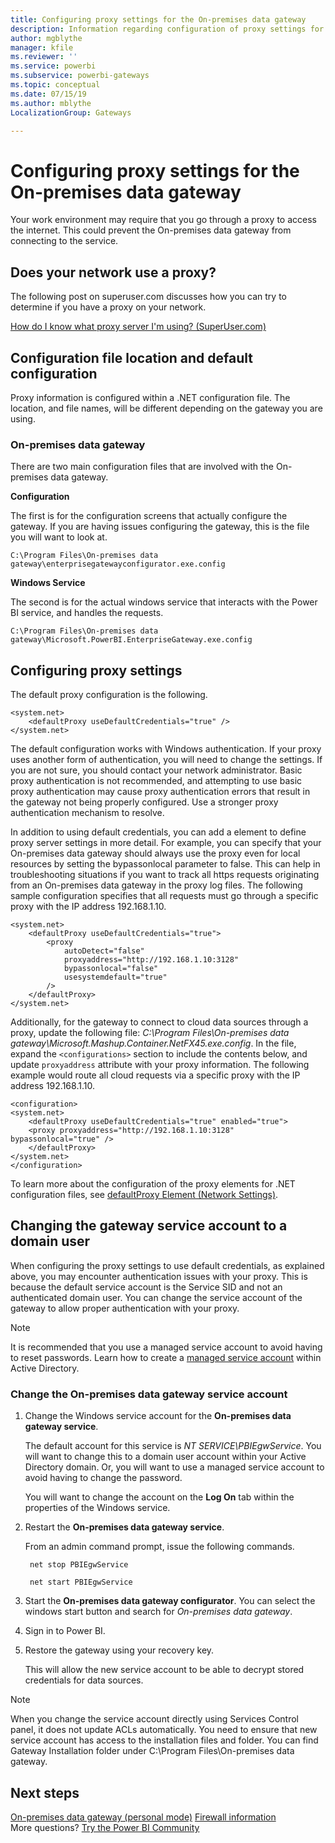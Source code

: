 ```yaml
---
title: Configuring proxy settings for the On-premises data gateway
description: Information regarding configuration of proxy settings for the On-premises data gateway.
author: mgblythe
manager: kfile
ms.reviewer: ''
ms.service: powerbi
ms.subservice: powerbi-gateways
ms.topic: conceptual
ms.date: 07/15/19
ms.author: mblythe
LocalizationGroup: Gateways

---
```

# Configuring proxy settings for the On-premises data gateway
Your work environment may require that you go through a proxy to access the internet. This could prevent the On-premises data gateway from connecting to the service.

## Does your network use a proxy?
The following post on superuser.com discusses how you can try to determine if you have a proxy on your network.

[How do I know what proxy server I'm using? (SuperUser.com)](https://superuser.com/questions/346372/how-do-i-know-what-proxy-server-im-using)

## Configuration file location and default configuration
Proxy information is configured within a .NET configuration file. The location, and file names, will be different depending on the gateway you are using.

### On-premises data gateway
There are two main configuration files that are involved with the On-premises data gateway.

**Configuration**

The first is for the configuration screens that actually configure the gateway. If you are having issues configuring the gateway, this is the file you will want to look at.

    C:\Program Files\On-premises data gateway\enterprisegatewayconfigurator.exe.config

**Windows Service**

The second is for the actual windows service that interacts with the Power BI service, and handles the requests.

    C:\Program Files\On-premises data gateway\Microsoft.PowerBI.EnterpriseGateway.exe.config

## Configuring proxy settings
The default proxy configuration is the following.

```
<system.net>
    <defaultProxy useDefaultCredentials="true" />
</system.net>
```


The default configuration works with Windows authentication. If your proxy uses another form of authentication, you will need to change the settings. If you are not sure, you should contact your network administrator. Basic proxy authentication is not recommended, and attempting to use basic proxy authentication may cause proxy authentication errors that result in the gateway not being properly configured. Use a stronger proxy authentication mechanism to resolve.

In addition to using default credentials, you can add a <proxy> element to define proxy server settings in more detail. For example, you can specify that your On-premises data gateway should always use the proxy even for local resources by setting the bypassonlocal parameter to false. This can help in troubleshooting situations if you want to track all https requests originating from an On-premises data gateway in the proxy log files. The following sample configuration specifies that all requests must go through a specific proxy with the IP address 192.168.1.10.

```
<system.net>
    <defaultProxy useDefaultCredentials="true">
        <proxy  
            autoDetect="false"  
            proxyaddress="http://192.168.1.10:3128"  
            bypassonlocal="false"  
            usesystemdefault="true"
        />  
    </defaultProxy>
</system.net>
```

Additionally, for the gateway to connect to cloud data sources through a proxy, update the following file:
*C:\Program Files\On-premises data gateway\Microsoft.Mashup.Container.NetFX45.exe.config*. In the file, expand the `<configurations>` section to include the contents below, and update `proxyaddress` attribute with your proxy information. The following example would route all cloud requests via a specific proxy with the IP address 192.168.1.10.

```
<configuration>
<system.net>
    <defaultProxy useDefaultCredentials="true" enabled="true">
    <proxy proxyaddress="http://192.168.1.10:3128" bypassonlocal="true" />
    </defaultProxy>
</system.net>
</configuration>
```

To learn more about the configuration of the proxy elements for .NET configuration files, see [defaultProxy Element (Network Settings)](https://msdn.microsoft.com/library/kd3cf2ex.aspx).

## Changing the gateway service account to a domain user
When configuring the proxy settings to use default credentials, as explained above, you may encounter authentication issues with your proxy. This is because the default service account is the Service SID and not an authenticated domain user. You can change the service account of the gateway to allow proper authentication with your proxy.

> [!NOTE]
> It is recommended that you use a managed service account to avoid having to reset passwords. Learn how to create a [managed service account](https://technet.microsoft.com/library/dd548356.aspx) within Active Directory.
> 
> 

### Change the On-premises data gateway service account
1. Change the Windows service account for the **On-premises data gateway service**.

    The default account for this service is *NT SERVICE\PBIEgwService*. You will want to change this to a domain user account within your Active Directory domain. Or, you will want to use a managed service account to avoid having to change the password.

    You will want to change the account on the **Log On** tab within the properties of the Windows service.
2. Restart the **On-premises data gateway service**.

    From an admin command prompt, issue the following commands.

        net stop PBIEgwService

        net start PBIEgwService
3. Start the **On-premises data gateway configurator**. You can select the windows start button and search for *On-premises data gateway*.
4. Sign in to Power BI.
5. Restore the gateway using your recovery key.

    This will allow the new service account to be able to decrypt stored credentials for data sources.

> [!NOTE]
> When you change the service account directly using Services Control panel, it does not update ACLs automatically. You need to ensure that new service account has access to the installation files and folder. You can find Gateway Installation folder under C:\Program Files\On-premises data gateway. 
> 

## Next steps
[On-premises data gateway (personal mode)](service-gateway-personal-mode.md)
[Firewall information](service-gateway-onprem-tshoot.md#firewall-or-proxy)  
More questions? [Try the Power BI Community](http://community.powerbi.com/)

